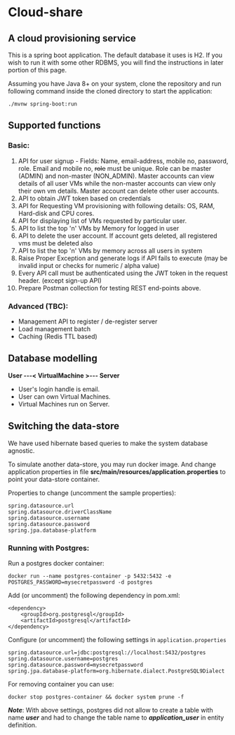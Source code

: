 # Cloud-share
## A cloud provisioning service

This is a spring boot application. The default database it uses is H2.
If you wish to run it with some other RDBMS, you will find the instructions in later portion of this page.

Assuming you have Java 8+ on your system, clone the repository and run following command inside the cloned directory to start the application:

`./mvnw spring-boot:run`

## Supported functions

### Basic:

1. API for user signup - Fields: Name, email-address, mobile no, password, role. Email and mobile no, ~~role~~ must be unique. 
Role can be master (ADMIN) and non-master (NON_ADMIN). Master accounts can view details of all user VMs while the non-master accounts can view only their own vm details. Master account can delete other user accounts.
2. API to obtain JWT token based on credentials
3. API for Requesting VM provisioning with following details: OS, RAM, Hard-disk and CPU cores.
4. API for displaying list of VMs requested by particular user.
6. API to list the top 'n' VMs by Memory for logged in user
7. API to delete the user account. If account gets deleted, all registered vms must be deleted also
8. API to list the top 'n' VMs by memory across all users in system
9. Raise Proper Exception and generate logs if API fails to execute (may be invalid input or checks for numeric / alpha value)
10. Every API call must be authenticated using the JWT token in the request header. (except sign-up API)
11. Prepare Postman collection for testing REST end-points above. 

### Advanced (TBC):

- Management API to register / de-register server
- Load management batch
- Caching (Redis TTL based)

## Database modelling

**User ---< VirtualMachine >--- Server**

- User's login handle is email.
- User can own Virtual Machines.
- Virtual Machines run on Server.

## Switching the data-store

We have used hibernate based queries to make the system database agnostic.

To simulate another data-store, you may run docker image. And change application properties in file **src/main/resources/application.properties** to point your data-store container.

Properties to change (uncomment the sample properties):
```
spring.datasource.url
spring.datasource.driverClassName
spring.datasource.username
spring.datasource.password
spring.jpa.database-platform
```

### Running with Postgres:

Run a postgres docker container:
```
docker run --name postgres-container -p 5432:5432 -e POSTGRES_PASSWORD=mysecretpassword -d postgres
```
Add (or uncomment) the following dependency in pom.xml:
```$xslt
<dependency>
    <groupId>org.postgresql</groupId>
    <artifactId>postgresql</artifactId>
</dependency>
```

Configure (or uncomment) the following settings in `application.properties`
```
spring.datasource.url=jdbc:postgresql://localhost:5432/postgres
spring.datasource.username=postgres
spring.datasource.password=mysecretpassword
spring.jpa.database-platform=org.hibernate.dialect.PostgreSQL9Dialect
```

For removing container you can use:
```
docker stop postgres-container && docker system prune -f
```

***Note***: With above settings, postgres did not allow to create a table with name **_user_** and had to change the table name to _**application_user**_ in entity definition.